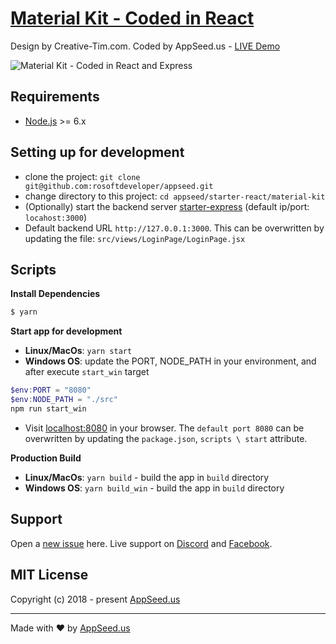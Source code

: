[Material Kit - Coded in React](https://appseed.us/apps/react/express/material-kit-creative-tim)
====
Design by Creative-Tim.com. Coded by AppSeed.us - [LIVE Demo](https://react-express-material-kit.appseed.us/) 


![Material Kit - Coded in React and Express](https://appseed.us/static/thumbnails/react-express-material-kit-creative-tim-top-image.png)

## Requirements
- [Node.js](https://nodejs.org/) >= 6.x

## Setting up for development
* clone the project: `git clone git@github.com:rosoftdeveloper/appseed.git`
* change directory to this project: `cd appseed/starter-react/material-kit`
* (Optionally) start the backend server [starter-express](https://github.com/rosoftdeveloper/appseed/blob/master/starter-express/README.md) (default ip/port: `locahost:3000`)
* Default backend URL `http://127.0.0.1:3000`. This can be overwritten by updating the file: `src/views/LoginPage/LoginPage.jsx`

## Scripts
**Install Dependencies**
```bash
$ yarn 
```

**Start app for development**
* **Linux/MacOs**: 
```yarn start```
* **Windows OS**: update the PORT, NODE_PATH in your environment, and after execute `start_win` target
```powershell
$env:PORT = "8080"
$env:NODE_PATH = "./src"
npm run start_win
```
* Visit [localhost:8080](http://localhost:8080) in your browser. The `default port 8080` can be overwritten by updating the `package.json`, `scripts \ start` attribute.

**Production Build**
* **Linux/MacOs**: 
`yarn build` - build the app in `build` directory
* **Windows OS**: 
`yarn build_win` - build the app in `build` directory

## Support
Open a [new issue](https://github.com/rosoftdeveloper/appseed/issues/new) here. Live support on [Discord](https://discord.gg/fZC6hup) and [Facebook](https://www.facebook.com/groups/fullstack.apps.generator). 

## MIT License
Copyright (c) 2018 - present [AppSeed.us](https://www.appseed.us/?ref=github) 

---
Made with ♥ by [AppSeed.us]("https://appseed.us")
